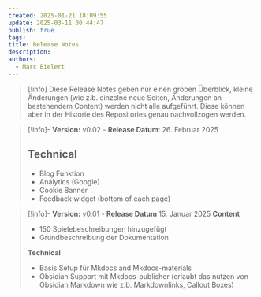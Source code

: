```yaml
---
created: 2025-01-21 18:09:55
update: 2025-03-11 00:44:47
publish: true
tags: 
title: Release Notes
description: 
authors:
  - Marc Bielert
---
```


>[!info]
>Diese Release Notes geben nur einen groben Überblick, kleine Änderungen (wie z.b. einzelne neue Seiten, Änderungen an bestehendem Content) werden nicht alle aufgeführt. Diese können aber in der Historie des Repositories genau nachvollzogen werden.

>[!info]- **Version:** v0.02 - **Release Datum**: 26. Februar 2025
>## Technical
>- Blog Funktion
>- Analytics (Google)
>- Cookie Banner
>- Feedback widget (bottom of each page)

>[!info]- **Version:** v0.01 - **Release Datum** 15. Januar 2025
>**Content**
>- 150 Spielebeschreibungen hinzugefügt
>- Grundbeschreibung der Dokumentation
>
>**Technical**
>- Basis Setup für Mkdocs and Mkdocs-materials
>- Obsidian Support mit Mkdocs-publisher (erlaubt das nutzen von Obsidian Markdown wie z.b. Markdownlinks, Callout Boxes)

